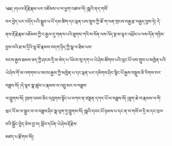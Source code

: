 ﻿  
༄༅། །དཔལ་རྡོ་རྗེ་རྣམ་པར་འཇོམས་པ་ལ་ཕྱག་འཚལ་ལོ། །སྣའི་ནད་གསོ་  
བར་བྱེད་པར་འདོད་པའི་སྒྲུབ་པ་པོ་དམ་ཚིག་དང་ལྡན་པས་ཁྲུས་ཀྱི་ཆོ་ག་ལན་གྲངས་བརྒྱ་རྩ་བརྒྱད་བྱས་ཏེ། དེ་ནས་རྡོ་རྗེ་རྣམ་འཇོམས་ཀྱི་ང་རྒྱལ་དུ་གནས་པའི་ཐུགས་ཀའི་ས་བོན་ལས་འོད་སྔ་མ་ལྟར་འཕྲོས་པ་ལས་དོན་གཉིས་བྱས་བའི་ཐ་མ་དྲིའི་ལྷ་མོ་རྣམས་བདག་ཉིད་ཀྱི་སྣ་ལ་ཐིམ་པས་  
སངས་རྒྱས་ཐམས་ཅད་ཀྱི་ཤངས་དྲི་མ་མེད་པ་ཡོངས་སུ་དག་པ་ཡེ་ཤེས་ཚོགས་པའི་ཕུང་པོ་ལས་གྲུབ་པ་མཁྱེན་པའི་ཡེ་ཤེས་གོ་མ་འགགས་པ་སངས་རྒྱས་ཀྱི་མཁྱེན་པ་དང་ལྡན་པར་དམིགས་ཤིང་སྙིང་པོ་རྒྱས་བསྡུས་ཅི་རིགས་བར་བཟླས་སོ། །དེ་ལྟར་སྣ་ཚུབ་པ་རྣམས་ལ་འབྲུ་མར་ལ་བཟླས་  
ལ་བླུགས་སོ། །ཁྲག་འབབ་ཅིང་དབུགས་སྟོང་པ་བཀབ་ན་ཙནྡན་དཀར་པོ་ལ་བཟླས་སོ། །ཟུག་ཆེ་བ་རྣམས་ལ་གི་ཝང་འོ་མ་ལ་སྦྱར་བ་ལ་བཟླས་ཤིང་སྣ་ཕུག་ཏུ་བླུགས་སོ། །སྣའི་དབང་པོ་ཉམས་པ་དང་ན་བ་གསོ་བ་དྲི་མ་དང་བྲལ་བའི་སྦྱོང་བྱེད་ཅེས་བྱ་བ། སློབ་དཔོན་ཡེ་ཤེས་རྡོ་རྗེས་  
མཛད་པ་རྫོགས་སོ།།  
  
